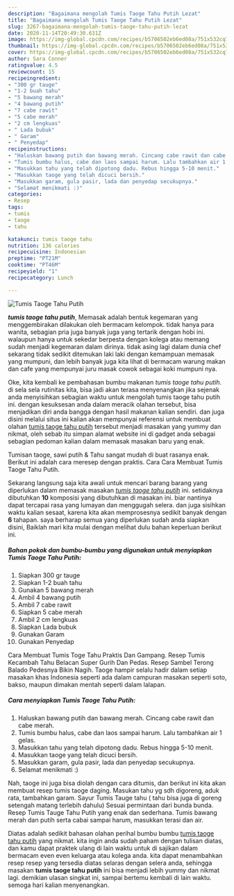 ```yaml
---
description: "Bagaimana mengolah Tumis Taoge Tahu Putih Lezat"
title: "Bagaimana mengolah Tumis Taoge Tahu Putih Lezat"
slug: 3267-bagaimana-mengolah-tumis-taoge-tahu-putih-lezat
date: 2020-11-14T20:49:30.631Z
image: https://img-global.cpcdn.com/recipes/b5706502eb6ed08a/751x532cq70/tumis-taoge-tahu-putih-foto-resep-utama.jpg
thumbnail: https://img-global.cpcdn.com/recipes/b5706502eb6ed08a/751x532cq70/tumis-taoge-tahu-putih-foto-resep-utama.jpg
cover: https://img-global.cpcdn.com/recipes/b5706502eb6ed08a/751x532cq70/tumis-taoge-tahu-putih-foto-resep-utama.jpg
author: Sara Conner
ratingvalue: 4.5
reviewcount: 15
recipeingredient:
- "300 gr tauge"
- "1-2 buah tahu"
- "5 bawang merah"
- "4 bawang putih"
- "7 cabe rawit"
- "5 cabe merah"
- "2 cm lengkuas"
- " Lada bubuk"
- " Garam"
- " Penyedap"
recipeinstructions:
- "Haluskan bawang putih dan bawang merah. Cincang cabe rawit dan cabe merah."
- "Tumis bumbu halus, cabe dan laos sampai harum. Lalu tambahkan air 1 gelas."
- "Masukkan tahu yang telah dipotong dadu. Rebus hingga 5-10 menit."
- "Masukkan taoge yang telah dicuci bersih."
- "Masukkan garam, gula pasir, lada dan penyedap secukupnya."
- "Selamat menikmati :)"
categories:
- Resep
tags:
- tumis
- taoge
- tahu

katakunci: tumis taoge tahu 
nutrition: 136 calories
recipecuisine: Indonesian
preptime: "PT21M"
cooktime: "PT46M"
recipeyield: "1"
recipecategory: Lunch

---
```



![Tumis Taoge Tahu Putih](https://img-global.cpcdn.com/recipes/b5706502eb6ed08a/751x532cq70/tumis-taoge-tahu-putih-foto-resep-utama.jpg)

<b><i>tumis taoge tahu putih</i></b>, Memasak adalah bentuk kegemaran yang menggembirakan dilakukan oleh bermacam kelompok. tidak hanya para wanita, sebagian pria juga banyak juga yang tertarik dengan hobi ini. walaupun hanya untuk sekedar berpesta dengan kolega atau memang sudah menjadi kegemaran dalam dirinya. tidak asing lagi dalam dunia chef sekarang tidak sedikit ditemukan laki laki dengan kemampuan memasak yang mumpuni, dan lebih banyak juga kita lihat di bermacam warung makan dan cafe yang mempunyai juru masak cowok sebagai koki mumpuni nya.

Oke, kita kembali ke pembahasan bumbu makanan <i>tumis taoge tahu putih</i>. di sela sela rutinitas kita, bisa jadi akan terasa menyenangkan jika sejenak anda menyisihkan sebagian waktu untuk mengolah tumis taoge tahu putih ini. dengan kesuksesan anda dalam meracik olahan tersebut, bisa menjadikan diri anda bangga dengan hasil makanan kalian sendiri. dan juga disini melalui situs ini kalian akan mempunyai referensi untuk membuat olahan <u>tumis taoge tahu putih</u> tersebut menjadi masakan yang yummy dan nikmat, oleh sebab itu simpan alamat website ini di gadget anda sebagai sebagian pedoman kalian dalam memasak masakan baru yang enak.

Tumisan taoge, sawi putih &amp; Tahu sangat mudah di buat rasanya enak. Berikut ini adalah cara meresep dengan praktis. Cara Cara Membuat Tumis Taoge Tahu Putih.


Sekarang langsung saja kita awali untuk mencari barang barang yang diperlukan dalam memasak masakan <u><i>tumis taoge tahu putih</i></u> ini. setidaknya dibutuhkan <b>10</b> komposisi yang dibutuhkan di masakan ini. biar nantinya dapat tercapai rasa yang lumayan dan menggugah selera. dan juga sisihkan waktu kalian sesaat, karena kita akan memprosesnya sedikit banyak dengan <b>6</b> tahapan. saya berharap semua yang diperlukan sudah anda siapkan disini, Baiklah mari kita mulai dengan melihat dulu bahan keperluan berikut ini.

<!--inarticleads1-->

##### Bahan pokok dan bumbu-bumbu yang digunakan untuk menyiapkan Tumis Taoge Tahu Putih:

1. Siapkan 300 gr tauge
1. Siapkan 1-2 buah tahu
1. Gunakan 5 bawang merah
1. Ambil 4 bawang putih
1. Ambil 7 cabe rawit
1. Siapkan 5 cabe merah
1. Ambil 2 cm lengkuas
1. Siapkan  Lada bubuk
1. Gunakan  Garam
1. Gunakan  Penyedap


Cara Membuat Tumis Toge Tahu Praktis Dan Gampang. Resep Tumis Kecambah Tahu Belacan Super Gurih Dan Pedas. Resep Sambel Terong Balado Pedesnya Bikin Nagih. Taoge hampir selalu hadir dalam setiap masakan khas Indonesia seperti ada dalam campuran masakan seperti soto, bakso, maupun dimakan mentah seperti dalam lalapan. 

<!--inarticleads2-->

##### Cara menyiapkan Tumis Taoge Tahu Putih:

1. Haluskan bawang putih dan bawang merah. Cincang cabe rawit dan cabe merah.
1. Tumis bumbu halus, cabe dan laos sampai harum. Lalu tambahkan air 1 gelas.
1. Masukkan tahu yang telah dipotong dadu. Rebus hingga 5-10 menit.
1. Masukkan taoge yang telah dicuci bersih.
1. Masukkan garam, gula pasir, lada dan penyedap secukupnya.
1. Selamat menikmati :)


Nah, taoge ini juga bisa diolah dengan cara ditumis, dan berikut ini kita akan membuat resep tumis taoge daging. Masukan tahu yg sdh digoreng, aduk rata, tambahkan garam. Sayur Tumis Tauge tahu ( tahu bisa juga di goreng setengah matang terlebih dahulu) Sesuai permintaan dari bunda bunda. Resep Tumis Tauge Tahu Putih yang enak dan sederhana. Tumis bawang merah dan putih serta cabai sampai harum, masukkan terasi dan air. 

Diatas adalah sedikit bahasan olahan perihal bumbu bumbu <u>tumis taoge tahu putih</u> yang nikmat. kita ingin anda sudah paham dengan tulisan diatas, dan kamu dapat praktek ulang di lain waktu untuk di sajikan dalam bermacam even even keluarga atau kolega anda. kita dapat menambahkan resep resep yang tersedia diatas selaras dengan selera anda, sehingga masakan <b>tumis taoge tahu putih</b> ini bisa menjadi lebih yummy dan nikmat lagi. demikian ulasan singkat ini, sampai bertemu kembali di lain waktu. semoga hari kalian menyenangkan.
